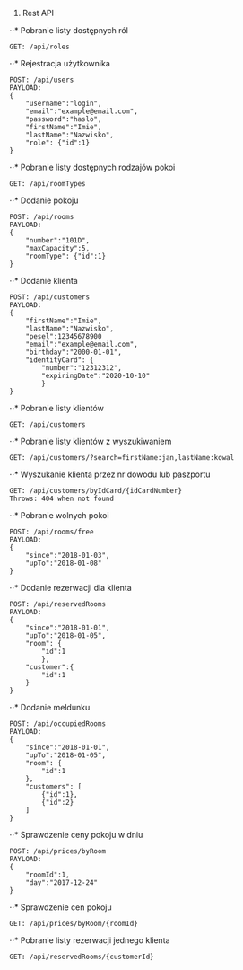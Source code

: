 1. Rest API

⋅⋅* Pobranie listy dostępnych ról
```
GET: /api/roles
```

⋅⋅* Rejestracja użytkownika
```
POST: /api/users
PAYLOAD:
{
    "username":"login",
    "email":"example@email.com",
    "password":"haslo",
    "firstName":"Imie",
    "lastName":"Nazwisko",
    "role": {"id":1}
}
```
⋅⋅* Pobranie listy dostępnych rodzajów pokoi
```
GET: /api/roomTypes
```
⋅⋅* Dodanie pokoju
```
POST: /api/rooms
PAYLOAD:
{
    "number":"101D",
    "maxCapacity":5,
    "roomType": {"id":1}
}
```
⋅⋅* Dodanie klienta
```
POST: /api/customers
PAYLOAD:
{
    "firstName":"Imie",
    "lastName":"Nazwisko",
    "pesel":12345678900
    "email":"example@email.com",
    "birthday":"2000-01-01",
    "identityCard": {
        "number":"12312312",
        "expiringDate":"2020-10-10"
        }
}
```
⋅⋅* Pobranie listy klientów
```
GET: /api/customers
```

⋅⋅* Pobranie listy klientów z wyszukiwaniem
```
GET: /api/customers/?search=firstName:jan,lastName:kowal
```

⋅⋅* Wyszukanie klienta przez nr dowodu lub paszportu
```
GET: /api/customers/byIdCard/{idCardNumber}
Throws: 404 when not found
```

⋅⋅* Pobranie wolnych pokoi
```
POST: /api/rooms/free
PAYLOAD:
{
    "since":"2018-01-03",
    "upTo":"2018-01-08"
}
```

⋅⋅* Dodanie rezerwacji dla klienta
```
POST: /api/reservedRooms
PAYLOAD:
{
    "since":"2018-01-01",
    "upTo":"2018-01-05",
    "room": { 
        "id":1
        },
    "customer":{
        "id":1
    }
}
```
⋅⋅* Dodanie meldunku 
```
POST: /api/occupiedRooms
PAYLOAD:
{
    "since":"2018-01-01",
    "upTo":"2018-01-05",
    "room": { 
        "id":1
    },
    "customers": [
    	{"id":1},
    	{"id":2}
	]
}
```

⋅⋅* Sprawdzenie ceny pokoju w dniu
```
POST: /api/prices/byRoom
PAYLOAD:
{
    "roomId":1,
    "day":"2017-12-24"
}
```
⋅⋅* Sprawdzenie cen pokoju
```
GET: /api/prices/byRoom/{roomId}
```

⋅⋅* Pobranie listy rezerwacji jednego klienta
```
GET: /api/reservedRooms/{customerId}
```
